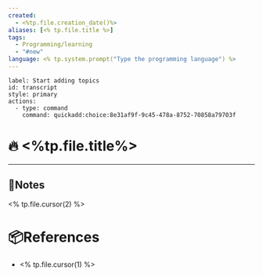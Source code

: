```yaml
---
created:
  - <%tp.file.creation_date()%>
aliases: [<% tp.file.title %>]
tags:
  - Programming/learning
  - "#new"
language: <% tp.system.prompt("Type the programming language") %>
---
```

```meta-bind-button
label: Start adding topics
id: transcript
style: primary
actions:
  - type: command
    command: quickadd:choice:8e31af9f-9c45-478a-8752-70858a79703f

```
# 🔥 <%tp.file.title%> 

---
## 📃Notes 
<% tp.file.cursor(2) %>

# 📦References 
- <% tp.file.cursor(1) %>